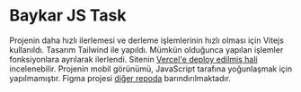 # Baykar JS Task

Projenin daha hızlı ilerlemesi ve derleme işlemlerinin hızlı olması için Vitejs kullanıldı. Tasarım Tailwind ile yapıldı. Mümkün olduğunca yapılan işlemler fonksiyonlara ayrılarak ilerlendi. Sitenin [Vercel'e deploy edilmiş hali](https://baykar-task-exam.vercel.app/) incelenebilir. Projenin mobil görünümü, JavaScript tarafına yoğunlaşmak için yapılmamıştır. Figma projesi [diğer repoda](https://github.com/furkantaskin/baykar_task_figma) barındırılmaktadır.